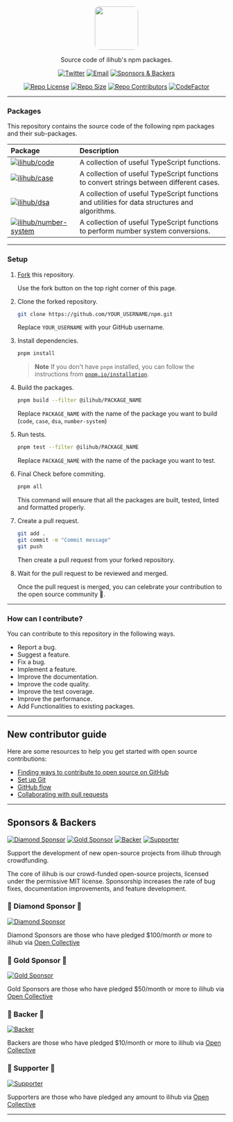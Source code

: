 <div align="center">

<img src="https://github.com/ilihub.png" width="100" style="border-radius: 10%;" />

Source code of ilihub's npm packages.

[![Twitter][twitter_img]][twitter_url] [![Email][email_img]][email_url] [![Sponsors & Backers][open_collective_img]][open_collective_url]

[![Repo License][repo_license_img]][repo_license_url] [![Repo Size][repo_size_img]][repo_size_url] [![Repo Contributors][repo_contributors_img]][repo_contributors_url] [![CodeFactor][codefactor_img]][codefactor_url]

</div>

---

### Packages

This repository contains the source code of the following npm packages and their sub-packages.

| Package                                                                               | Description                                                                                   |
| :------------------------------------------------------------------------------------ | :-------------------------------------------------------------------------------------------- |
| [![ilihub/code][ilihub_code_npm_img]][ilihub_code_npm_url]                            | A collection of useful TypeScript functions.                                                  |
| [![ilihub/case][ilihub_case_npm_img]][ilihub_case_npm_url]                            | A collection of useful TypeScript functions to convert strings between different cases.       |
| [![ilihub/dsa][ilihub_dsa_npm_img]][ilihub_dsa_npm_url]                               | A collection of useful TypeScript functions and utilities for data structures and algorithms. |
| [![ilihub/number-system][ilihub_number_system_npm_img]][ilihub_number_system_npm_url] | A collection of useful TypeScript functions to perform number system conversions.             |

---

### Setup

1. [Fork](https://github.com/ilihub/npm/fork) this repository.

   Use the fork button on the top right corner of this page.

2. Clone the forked repository.

   ```bash
   git clone https://github.com/YOUR_USERNAME/npm.git
   ```

   Replace `YOUR_USERNAME` with your GitHub username.

3. Install dependencies.

   ```bash
   pnpm install
   ```

   > **Note** If you don't have `pnpm` installed, you can follow the instructions from [`pnpm.io/installation`](https://pnpm.io/installation).

4. Build the packages.

   ```bash
   pnpm build --filter @ilihub/PACKAGE_NAME
   ```

   Replace `PACKAGE_NAME` with the name of the package you want to build (`code`, `case`, `dsa`, `number-system`)

5. Run tests.

   ```bash
   pnpm test --filter @ilihub/PACKAGE_NAME
   ```

   Replace `PACKAGE_NAME` with the name of the package you want to test.

6. Final Check before commiting.

   ```bash
   pnpm all
   ```

   This command will ensure that all the packages are built, tested, linted and formatted properly.

7. Create a pull request.

   ```bash
   git add .
   git commit -m "Commit message"
   git push
   ```

   Then create a pull request from your forked repository.

8. Wait for the pull request to be reviewed and merged.

   Once the pull request is merged, you can celebrate your contribution to the open source community 🎉.

---

### How can I contribute?

You can contribute to this repository in the following ways.

- Report a bug.
- Suggest a feature.
- Fix a bug.
- Implement a feature.
- Improve the documentation.
- Improve the code quality.
- Improve the test coverage.
- Improve the performance.
- Add Functionalities to existing packages.

---

## New contributor guide

Here are some resources to help you get started with open source contributions:

- [Finding ways to contribute to open source on GitHub][finding_ways_to_contribute_to_open_source_on_github]
- [Set up Git][set_up_git]
- [GitHub flow][github_flow]
- [Collaborating with pull requests][collaborating_with_pull_requests]

---

<!-- sponsors_and_backers_section_start -->

## Sponsors & Backers

[![Diamond Sponsor][diamond_sponsor_img]][open_collective_url] [![Gold Sponsor][gold_sponsor_img]][open_collective_url] [![Backer][backer_img]][open_collective_url] [![Supporter][supporter_img]][open_collective_url]

Support the development of new open-source projects from ilihub through crowdfunding.

The core of ilihub is our crowd-funded open-source projects, licensed under the permissive MIT license. Sponsorship increases the rate of bug fixes, documentation improvements, and feature development.

### 🦄 Diamond Sponsor 🦄

[![Diamond Sponsor][diamond_sponsor_logo_img]][open_collective_url]

Diamond Sponsors are those who have pledged &#0036;100/month or more to ilihub via [Open Collective][open_collective_url]

### 💝 Gold Sponsor 💝

[![Gold Sponsor][gold_sponsor_logo_img]][open_collective_url]

Gold Sponsors are those who have pledged &#0036;50/month or more to ilihub via [Open Collective][open_collective_url]

### 🎁 Backer 🎁

[![Backer][backer_logo_img]][open_collective_url]

Backers are those who have pledged &#0036;10/month or more to ilihub via [Open Collective][open_collective_url]

### 🤝 Supporter 🤝

[![Supporter][supporter_logo_img]][open_collective_url]

Supporters are those who have pledged any amount to ilihub via [Open Collective][open_collective_url]

<!-- Reference Links -->

[open_collective_url]: https://opencollective.com/ilihub
[open_collective_img]: https://opencollective.com/ilihub/tiers/badge.svg
[diamond_sponsor_img]: https://opencollective.com/ilihub/tiers/diamond-sponsor/badge.svg?label=%F0%9F%A6%84%20Diamond%20Sponsor%20%F0%9F%A6%84&color=brightgreen
[diamond_sponsor_logo_img]: https://opencollective.com/ilihub/tiers/diamond-sponsor.svg?avatarHeight=96&width=600
[gold_sponsor_img]: https://opencollective.com/ilihub/tiers/sponsor/badge.svg?label=%F0%9F%92%9D%20Gold%20Sponsor%20%F0%9F%92%9D&color=brightgreen
[gold_sponsor_logo_img]: https://opencollective.com/ilihub/tiers/sponsor.svg?avatarHeight=70&width=600
[backer_img]: https://opencollective.com/ilihub/tiers/backer/badge.svg?label=%F0%9F%8E%81%20Backer%20%F0%9F%8E%81&color=brightgreen
[backer_logo_img]: https://opencollective.com/ilihub/tiers/backer.svg?avatarHeight=60&width=600
[supporter_img]: https://opencollective.com/ilihub/tiers/supporter/badge.svg?label=%F0%9F%A4%9D%20Supporter%20%F0%9F%A4%9D&color=brightgreen
[supporter_logo_img]: https://opencollective.com/ilihub/tiers/supporter.svg?avatarHeight=50&width=600

<!-- Reference Links End -->

<!-- sponsors_and_backers_section_end -->

---

<!-- Reference Links -->

[twitter_url]: https://twitter.com/ilihubofficial
[twitter_img]: https://img.shields.io/badge/Twitter-ilihubofficial-blue?logo=twitter&logoColor=white
[email_url]: mailto:contact@ilihub.tech
[email_img]: https://img.shields.io/badge/Email-contact%40ilihub.tech-blue?logo=gmail&logoColor=white
[repo_license_url]: https://github.com/ilihub/npm/blob/master/LICENSE.md
[repo_license_img]: https://img.shields.io/github/license/ilihub/npm
[repo_size_url]: https://github.com/ilihub/npm
[repo_size_img]: https://img.shields.io/github/repo-size/ilihub/npm
[repo_contributors_url]: https://github.com/ilihub/npm/graphs/contributors
[repo_contributors_img]: https://img.shields.io/github/contributors/ilihub/npm
[codefactor_url]: https://www.codefactor.io/repository/github/ilihub/npm
[codefactor_img]: https://www.codefactor.io/repository/github/ilihub/npm/badge
[open_collective_url]: https://opencollective.com/ilihub
[open_collective_img]: https://opencollective.com/ilihub/tiers/badge.svg
[ilihub_code_npm_img]: https://img.shields.io/badge/%40ilihub/-code-blue?logo=npm
[ilihub_code_npm_url]: https://www.npmjs.com/package/@ilihub/code
[ilihub_case_npm_img]: https://img.shields.io/badge/%40ilihub/-case-blue?logo=npm
[ilihub_case_npm_url]: https://www.npmjs.com/package/@ilihub/case
[ilihub_dsa_npm_img]: https://img.shields.io/badge/%40ilihub/-dsa-blue?logo=npm
[ilihub_dsa_npm_url]: https://www.npmjs.com/package/@ilihub/dsa
[ilihub_number_system_npm_img]: https://img.shields.io/badge/%40ilihub/-number%20system-blue?logo=npm
[ilihub_number_system_npm_url]: https://www.npmjs.com/package/@ilihub/number-system
[finding_ways_to_contribute_to_open_source_on_github]: https://docs.github.com/en/get-started/exploring-projects-on-github/finding-ways-to-contribute-to-open-source-on-github "Finding ways to contribute to open source on GitHub"
[set_up_git]: https://docs.github.com/en/get-started/quickstart/set-up-git "Set up Git"
[github_flow]: https://docs.github.com/en/get-started/quickstart/github-flow "GitHub flow"
[collaborating_with_pull_requests]: https://docs.github.com/en/get-started/quickstart/collaborating-with-issues-and-pull-requests "Collaborating with pull requests"

<!-- Reference Links End -->

